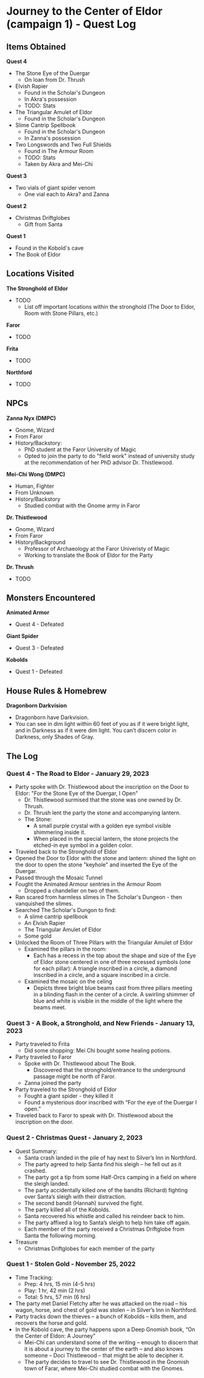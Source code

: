 # Journey to the Center of Eldor (campaign 1) - Quest Log

## Items Obtained

**Quest 4**
- The Stone Eye of the Duergar
  - On loan from Dr. Thrush
- Elvish Rapier
  - Found in the Scholar's Dungeon
  - In Akra's possession
  - TODO: Stats
- The Triangular Amulet of Eldor
  - Found in the Scholar's Dungeon
- Slime Cantrip Spellbook
  - Found in the Scholar's Dungeon
  - In Zanna's possession
- Two Longswords and Two Full Shields
  - Found in The Armour Room
  - TODO: Stats
  - Taken by Akra and Mei-Chi

**Quest 3**
- Two vials of giant spider venom
  - One vial each to Akra? and Zanna

**Quest 2**
- Christmas Driftglobes
  - Gift from Santa

**Quest 1**
  - Found in the Kobold's cave
  - The Book of Eldor

## Locations Visited

**The Stronghold of Eldor**
- TODO
  - List off important locations within the stronghold (The Door to Eldor, Room with Stone Pillars, etc.)

**Faror**
- TODO

**Frita**
- TODO

**Northford**
- TODO

## NPCs

**Zanna Nyx (DMPC)**
  - Gnome, Wizard
  - From Faror
  - History/Backstory:
    - PhD student at the Faror University of Magic
    - Opted to join the party to do "field work" instead of university study at the recommendation of her PhD advisor Dr. Thistlewood.

**Mei-Chi Wong (DMPC)**
  - Human, Fighter
  - From Unknown
  - History/Backstory
    - Studied combat with the Gnome army in Faror

**Dr. Thistlewood**
- Gnome, Wizard
- From Faror
- History/Background
  - Professor of Archaeology at the Faror Univeristy of Magic
  - Working to translate the Book of Eldor for the Party

**Dr. Thrush**
- TODO

## Monsters Encountered

**Animated Armor**
- Quest 4 - Defeated

**Giant Spider**
- Quest 3 - Defeated

**Kobolds**
- Quest 1 - Defeated

## House Rules & Homebrew

**Dragonborn Darkvision**
- Dragonborn have Darkvision.
- You can see in dim light within 60 feet of you as if it were bright light, and in Darkness as if it were dim light. You can’t discern color in Darkness, only Shades of Gray.

## The Log

### Quest 4 - The Road to Eldor - January 29, 2023

- Party spoke with Dr. Thistlewood about the inscription on the Door to Eldor: "For the Stone Eye of the Duergar, I Open"
  - Dr. Thistlewood surmised that the stone was one owned by Dr. Thrush.
  - Dr. Thrush lent the party the stone and accompanying lantern.
  - The Stone:
    - A small purple crystal with a golden eye symbol visible shimmering inside it.
    - When placed in the special lantern, the stone projects the etched-in eye symbol in a golden color.
- Traveled back to the Stronghold of Eldor
- Opened the Door to Eldor with the stone and lantern: shined the light on the door to open the stone "keyhole" and inserted the Eye of the Duergar.
- Passed through the Mosaic Tunnel
- Fought the Animated Armour sentries in the Armour Room
  - Dropped a chandelier on two of them.
- Ran scared from harmless slimes in The Scholar's Dungeon - then vanquished the slimes.
- Searched The Scholar's Dungon to find:
  - A slime cantrip spellbook
  - An Elvish Rapier
  - The Triangular Amulet of Eldor
  - Some gold
- Unlocked the Room of Three Pillars with the Triangular Amulet of Eldor
  - Examined the pillars in the room:
    - Each has a recess in the top about the shape and size of the Eye of Eldor stone centered in one of three recessed symbols (one for each pillar): A triangle inscribed in a circle, a diamond inscribed in a circle, and a square inscribed in a circle.
  - Examined the mosaic on the celing
    - Depicts three bright blue beams cast from three pillars meeting in a blinding flash in the center of a circle. A swirling shimmer of blue and white is visible in the middle of the light where the beams meet.

### Quest 3 - A Book, a Stronghold, and New Friends - January 13, 2023

- Party traveled to Frita
  - Did some shopping: Mei Chi bought some healing potions.
- Party traveled to Faror
  - Spoke with Dr. Thistlewood about The Book.
    - Discovered that the stronghold/entrance to the underground passage might be north of Faror.
  - Zanna joined the party
- Party traveled to the Stronghold of Eldor
  - Fought a giant spider - they killed it
  - Found a mysterious door inscribed with “For the eye of the Duergar I open.”
- Traveled back to Faror to speak with Dr. Thistlewood about the inscription on the door.	

### Quest 2 - Christmas Quest - January 2, 2023

- Quest Summary:
  - Santa crash landed in the pile of hay next to Silver’s Inn in Northford.
  - The party agreed to help Santa find his sleigh – he fell out as it crashed.
  - The party got a tip from some Half-Orcs camping in a field on where the sleigh landed.
  - The party accidentally killed one of the bandits (Richard) fighting over Santa’s sleigh with their distraction.
  - The second bandit (Hannah) survived the fight.
  - The party killed all of the Kobolds.
  - Santa recovered his whistle and called his reindeer back to him.
  - The party affixed a log to Santa’s sleigh to help him take off again.
  - Each member of the party received a Christmas Driftglobe from Santa the following morning.
- Treasure
  - Christmas Driftglobes for each member of the party

### Quest 1 - Stolen Gold - November 25, 2022

- Time Tracking:
  - Prep: 4 hrs, 15 min (4-5 hrs)
  - Play: 1 hr, 42 min (2 hrs)
  - Total: 5 hrs, 57 min (6 hrs)
- The party met Daniel Fletchy after he was attacked on the road – his wagon, horse, and chest of gold was stolen – in Silver’s Inn in Northford.
- Party tracks down the thieves – a bunch of Kobolds – kills them, and recovers the horse and gold.
- In the Kobold cave, the party happens upon a Deep Gnomish book, “On the Center of Eldon: A Journey”
  - Mei-Chi can understand some of the writing – enough to discern that it is about a journey to the center of the earth – and also knows someone – Doci Thistlewood – that might be able to decipher it.
  - The party decides to travel to see Dr. Thistlewood in the Gnomish town of Farar, where Mei-Chi studied combat with the Gnomes.

